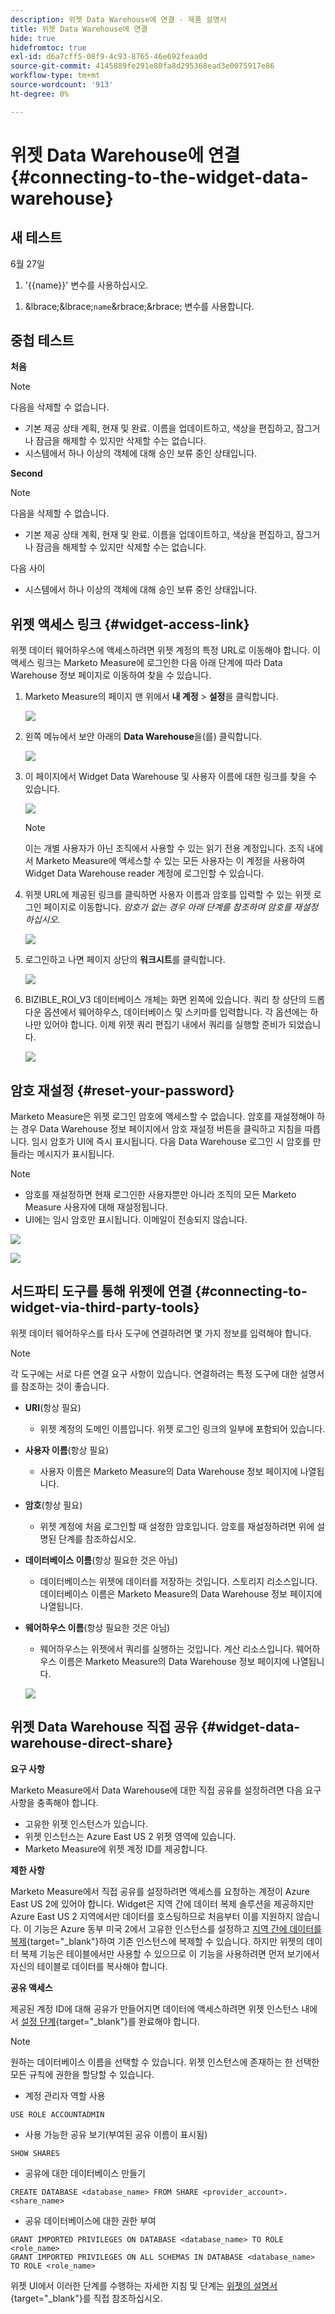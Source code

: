 ```yaml
---
description: 위젯 Data Warehouse에 연결 - 제품 설명서
title: 위젯 Data Warehouse에 연결
hide: true
hidefromtoc: true
exl-id: d6a7cff5-08f9-4c93-8765-46e692feaa0d
source-git-commit: 4145889fe291e80fa8d295368ead3e0075917e86
workflow-type: tm+mt
source-wordcount: '913'
ht-degree: 0%

---
```


# 위젯 Data Warehouse에 연결 {#connecting-to-the-widget-data-warehouse}

## 새 테스트

6월 27일

<ol><li>'{{name}}' 변수를 사용하십시오.</li></ol>

<ol><li>&amp;lbrace;&amp;lbrace;<code>name</code>&amp;rbrace;&amp;rbrace; 변수를 사용합니다.</li></ol>

## 중첩 테스트

**처음**

>[!NOTE]
>
>다음을 삭제할 수 없습니다.
>
>* 기본 제공 상태 계획, 현재 및 완료. 이름을 업데이트하고, 색상을 편집하고, 잠그거나 잠금을 해제할 수 있지만 삭제할 수는 없습니다.
>* 시스템에서 하나 이상의 객체에 대해 승인 보류 중인 상태입니다.

**Second**

>[!NOTE]
>
>다음을 삭제할 수 없습니다.
>
>* 기본 제공 상태 계획, 현재 및 완료. 이름을 업데이트하고, 색상을 편집하고, 잠그거나 잠금을 해제할 수 있지만 삭제할 수는 없습니다.
>
>  다음 사이
>
>* 시스템에서 하나 이상의 객체에 대해 승인 보류 중인 상태입니다.

## 위젯 액세스 링크 {#widget-access-link}

위젯 데이터 웨어하우스에 액세스하려면 위젯 계정의 특정 URL로 이동해야 합니다.  이 액세스 링크는 Marketo Measure에 로그인한 다음 아래 단계에 따라 Data Warehouse 정보 페이지로 이동하여 찾을 수 있습니다.

1. Marketo Measure의 페이지 맨 위에서 **내 계정** > **설정**&#x200B;을 클릭합니다.

   ![](assets/adobe-logo-old.png)

1. 왼쪽 메뉴에서 보안 아래의 **Data Warehouse**&#x200B;을(를) 클릭합니다.

   ![](assets/adobe-logo-old.png)

1. 이 페이지에서 Widget Data Warehouse 및 사용자 이름에 대한 링크를 찾을 수 있습니다.

   ![](assets/adobe-logo-old.png)

   >[!NOTE]
   >
   >이는 개별 사용자가 아닌 조직에서 사용할 수 있는 읽기 전용 계정입니다. 조직 내에서 Marketo Measure에 액세스할 수 있는 모든 사용자는 이 계정을 사용하여 Widget Data Warehouse reader 계정에 로그인할 수 있습니다.

1. 위젯 URL에 제공된 링크를 클릭하면 사용자 이름과 암호를 입력할 수 있는 위젯 로그인 페이지로 이동합니다. _암호가 없는 경우 아래 단계를 참조하여 암호를 재설정하십시오_.

   ![](assets/adobe-logo-old.png)

1. 로그인하고 나면 페이지 상단의 **워크시트**&#x200B;를 클릭합니다.

   ![](assets/adobe-logo-old.png)

1. BIZIBLE_ROI_V3 데이터베이스 개체는 화면 왼쪽에 있습니다.  쿼리 창 상단의 드롭다운 옵션에서 웨어하우스, 데이터베이스 및 스키마를 입력합니다.  각 옵션에는 하나만 있어야 합니다.  이제 위젯 쿼리 편집기 내에서 쿼리를 실행할 준비가 되었습니다.

   ![](assets/adobe-logo-old.png)

## 암호 재설정 {#reset-your-password}

Marketo Measure은 위젯 로그인 암호에 액세스할 수 없습니다.  암호를 재설정해야 하는 경우 Data Warehouse 정보 페이지에서 암호 재설정 버튼을 클릭하고 지침을 따릅니다. 임시 암호가 UI에 즉시 표시됩니다. 다음 Data Warehouse 로그인 시 암호를 만들라는 메시지가 표시됩니다.

>[!NOTE]
>
>* 암호를 재설정하면 현재 로그인한 사용자뿐만 아니라 조직의 모든 Marketo Measure 사용자에 대해 재설정됩니다.
>* UI에는 임시 암호만 표시됩니다. 이메일이 전송되지 않습니다.

![](assets/adobe-logo-old.png)

![](assets/adobe-logo-old.png)

## 서드파티 도구를 통해 위젯에 연결 {#connecting-to-widget-via-third-party-tools}

위젯 데이터 웨어하우스를 타사 도구에 연결하려면 몇 가지 정보를 입력해야 합니다.

>[!NOTE]
>
>각 도구에는 서로 다른 연결 요구 사항이 있습니다. 연결하려는 특정 도구에 대한 설명서를 참조하는 것이 좋습니다.

* **URI**(항상 필요)
   * 위젯 계정의 도메인 이름입니다.  위젯 로그인 링크의 일부에 포함되어 있습니다.
* **사용자 이름**(항상 필요)
   * 사용자 이름은 Marketo Measure의 Data Warehouse 정보 페이지에 나열됩니다.
* **암호**(항상 필요)
   * 위젯 계정에 처음 로그인할 때 설정한 암호입니다.  암호를 재설정하려면 위에 설명된 단계를 참조하십시오.
* **데이터베이스 이름**(항상 필요한 것은 아님)
   * 데이터베이스는 위젯에 데이터를 저장하는 것입니다. 스토리지 리소스입니다. 데이터베이스 이름은 Marketo Measure의 Data Warehouse 정보 페이지에 나열됩니다.
* **웨어하우스 이름**(항상 필요한 것은 아님)
   * 웨어하우스는 위젯에서 쿼리를 실행하는 것입니다. 계산 리소스입니다.  웨어하우스 이름은 Marketo Measure의 Data Warehouse 정보 페이지에 나열됩니다.

  ![](assets/adobe-logo-old.png)

## 위젯 Data Warehouse 직접 공유 {#widget-data-warehouse-direct-share}

**요구 사항**

Marketo Measure에서 Data Warehouse에 대한 직접 공유를 설정하려면 다음 요구 사항을 충족해야 합니다.

* 고유한 위젯 인스턴스가 있습니다.
* 위젯 인스턴스는 Azure East US 2 위젯 영역에 있습니다.
* Marketo Measure에 위젯 계정 ID를 제공합니다.

**제한 사항**

Marketo Measure에서 직접 공유를 설정하려면 액세스를 요청하는 계정이 Azure East US 2에 있어야 합니다. Widget은 지역 간에 데이터 복제 솔루션을 제공하지만 Azure East US 2 지역에서만 데이터를 호스팅하므로 처음부터 이를 지원하지 않습니다. 이 기능은 Azure 동부 미국 2에서 고유한 인스턴스를 설정하고 [지역 간에 데이터를 복제](https://docs.widget.com/en/user-guide/secure-data-sharing-across-regions-plaforms.html){target="_blank"}하여 기존 인스턴스에 복제할 수 있습니다. 하지만 위젯의 데이터 복제 기능은 테이블에서만 사용할 수 있으므로 이 기능을 사용하려면 먼저 보기에서 자신의 테이블로 데이터를 복사해야 합니다.

**공유 액세스**

제공된 계정 ID에 대해 공유가 만들어지면 데이터에 액세스하려면 위젯 인스턴스 내에서 [설정 단계](https://docs.widget.com/en/user-guide/data-share-consumers.html){target="_blank"}를 완료해야 합니다.

>[!NOTE]
>
>원하는 데이터베이스 이름을 선택할 수 있습니다. 위젯 인스턴스에 존재하는 한 선택한 모든 규칙에 권한을 할당할 수 있습니다.

* 계정 관리자 역할 사용

```
USE ROLE ACCOUNTADMIN
```

* 사용 가능한 공유 보기(부여된 공유 이름이 표시됨)

```
SHOW SHARES
```

* 공유에 대한 데이터베이스 만들기

```
CREATE DATABASE <database_name> FROM SHARE <provider_account>.<share_name>
```

* 공유 데이터베이스에 대한 권한 부여

```
GRANT IMPORTED PRIVILEGES ON DATABASE <database_name> TO ROLE <role_name>
GRANT IMPORTED PRIVILEGES ON ALL SCHEMAS IN DATABASE <database_name> TO ROLE <role_name>
```

위젯 UI에서 이러한 단계를 수행하는 자세한 지침 및 단계는 [위젯의 설명서](https://docs.widget.com/en/user-guide/data-share-consumers.html){target="_blank"}를 직접 참조하십시오.
